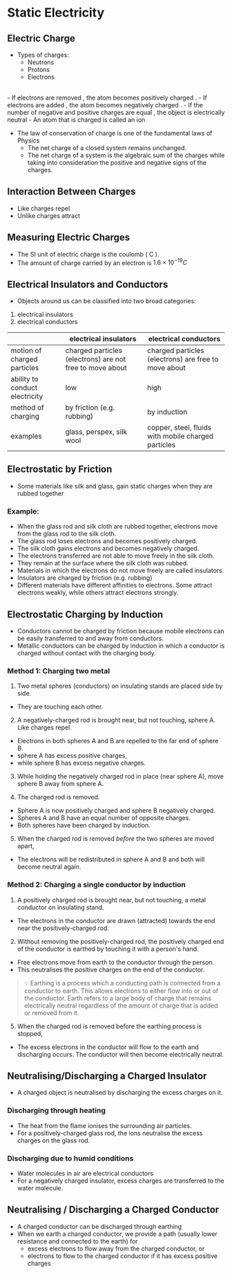 # Static Electricity

## Electric Charge

- Types of charges:
    - Neutrons
    - Protons
    - Electrons
<br/>
- If electrons are removed , the atom becomes positively charged .
- If electrons are added , the atom becomes negatively charged .
- If the number of negative and positive charges are equal , the object is electrically neutral
- An atom that is charged is called an ion

- The law of conservation of charge is one of the fundamental laws of Physics
    - The net charge of a closed system remains unchanged.
    - The net charge of a system is the algebraic sum of the charges while taking into consideration the positive and negative signs of the charges.

## Interaction Between Charges

- Like charges repel
- Unlike charges attract

## Measuring Electric Charges

- The SI unit of electric charge is the coulomb ( C ).
- The amount of charge carried by an electron is $1.6 \times 10^{-19} C$

## Electrical Insulators and Conductors

- Objects around us can be classified into two broad categories:
1. electrical insulators
2. electrical conductors

|                                | electrical insulators                                        | electrical conductors                                |
|--------------------------------|--------------------------------------------------------------|------------------------------------------------------|
| motion of charged particles    | charged particles (electrons) are not free to move about | charged particles (electrons) are free to move about |
| ability to conduct electricity | low                                                          | high                                                 |
| method of charging             | by friction (e.g. rubbing)                                   | by induction                                         |
| examples                       | glass, perspex, silk wool                                    | copper, steel, fluids with mobile charged particles  |


## Electrostatic by Friction

- Some materials like silk and glass, gain static charges when they are rubbed together

### Example:

- When the glass rod and silk cloth are rubbed together, electrons move from the glass rod to the silk cloth.
- The glass rod loses electrons and becomes positively charged.
- The silk cloth gains electrons and becomes negatively charged.
- The electrons transferred are not able to move freely in the silk cloth.
- They remain at the surface where the silk cloth was rubbed.
- Materials in which the electrons do not move freely are called insulators.
- Insulators are charged by friction (e.g. rubbing)
- Different materials have different affinities to electrons. Some attract electrons weakly, while others attract electrons strongly.

## Electrostatic Charging by Induction

- Conductors cannot be charged by friction because mobile electrons can be easily transferred to and away from conductors.
- Metallic conductors can be charged by induction in which a conductor is charged without contact with the charging body.

### Method 1: Charging two metal

1. Two metal spheres (conductors) on insulating stands are placed side by side.
- They are touching each other.

2. A negatively-charged rod is brought near, but not touching, sphere A. Like charges repel.
- Electrons in both spheres A and B are repelled to the far end of sphere B.
- sphere A has excess positive charges,
- while sphere B has excess negative charges.

3. While holding the negatively charged rod in place (near sphere A), move sphere B away from sphere A.

4. The charged rod is removed.
- Sphere A is now positively charged and sphere B negatively charged.
- Spheres A and B have an equal number of opposite charges.
- Both spheres have been charged by induction.

5. When the charged rod is removed _before_ the two spheres are moved apart,
- The electrons will be redistributed in sphere A and B and both will become neutral again.

### Method 2: Charging a single conductor by induction

1. A positively charged rod is brought near, but not touching, a metal conductor on insulating stand.
- The electrons in the conductor are drawn (attracted) towards the end near the positively-charged rod.

2. Without removing the positively-charged rod, the positively charged end of the conductor is earthed by touching it with a person's hand.
- Free electrons move from earth to the conductor through the person.
- This neutralises the positive charges on the end of the conductor.

> :bulb: Earthing is a process which a conducting path is connected from a conductor to earth. This allows electrons to either flow into or out of the conductor.
> Earth refers to a large body of charge that remains electrically neutral regardless of the amount of charge that is added or removed from it.

5. When the charged rod is removed before the earthing process is stopped,
- The excess electrons in the conductor will flow to the earth and discharging occurs. The conductor will then become electrically neutral.

## Neutralising/Discharging a Charged Insulator

- A charged object is neutralised by discharging the excess charges on it.

### Discharging through heating

- The heat from the flame ionises the surrounding air particles.
- For a positively-charged glass rod, the ions neutralise the excess charges on the glass rod.

### Discharging due to humid conditions

- Water molecules in air are electrical conductors
- For a negatively charged insulator, excess charges are transferred to the water molecule.

## Neutralising / Discharging a Charged Conductor

- A charged conductor can be discharged through earthing
- When we earth a charged conductor, we provide a path (usually lower resistance and connected to the earth) for
    - excess electrons to flow away from the charged conductor, or
    - electrons to flow to the charged conductor if it has excess positive charges

